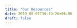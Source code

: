 ```yaml
---
title: "Our Resources"
date: 2019-08-01T16:19:26+06:00
draft: false
---
```


<!-- ### [HELIOS](https://www.heliosopen.org/)
- [Open Source, Tech Transfer & Commercialization](https://www.heliosopen.org/news/spotlight-series-recap-open-source-tech-transfer-amp-commercialization) - A Spotlight Series Recap blog post sumarizing the key themes of the November 15th, 2022, convention of academic leaders, discussing their open source, code, and software sharing efforts. 

### [CURIOSS ZONE](https://CURIOSS.zone/) 
- [The Good Governance Initiative](https://CURIOSS.zone/ggi/) - The CURIOSS Alliance is built out of the OSS Good Governance Initiative (or GGI) blueprint developed by European open source organisations to help implement corporate-wide open source policies, and set up CURIOSSs. The methodology proposes a comprehensive approach based on five objectives (Goals) and a number of tasks (Activities) describing what steps should be implemented to build a successful CURIOSS.

### [Otevrena Mesta](https://otevrenamesta.cz/)
- [The Story of the Czech National CURIOSS](https://otevrenamesta.cz/declaration/) The purpose of this Declaration is to kick-start the process of creation of the Czech National Open Source Programme Office (Czech CURIOSS) for the public and academic sector in Brno, Czech Republic. And to help create and activate the community around use of Open Source in these sectors to develop further collaborations within and beyond public sector and academic CURIOSSs.

### [Sustain Podcast](https://podcast.sustainoss.org/) 
- If you would like to learn more about the CURIOSS ecosystem we recommend listening to the Sustain Podcast.

### [ToDo Group](https://todogroup.org/) has many [guides and resources](https://todogroup.org/guides/) including:
- [CURIOSS 101 Course](https://github.com/todogroup/CURIOSS101): Covering everything you need to know about Open Source Program Offices. The course materials are modular, available on GitHub, and licensed under a Creative Commons license, allowing them to be remixed and reused as needed.
- CURIOSS guides:
     - [How to Create an Open Source Program](https://todogroup.org/guides/create-program/)
     - [Measuring Your Open Source Program](https://todogroup.org/guides/measuring/)
     - [Tools for Managing Your Open Source Program](https://todogroup.org/guides/management-tools/)
     - [Managing Career Development within CURIOSSs](https://todogroup.org/guides/career-development/) -->